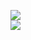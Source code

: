 [![](https://img.shields.io/badge/Made%20With-Github%20Spray-lightgrey.svg?style=for-the-badge&logo=github)](https://github.com/Annihil/github-spray#4722)  
[![](https://i.imgur.com/2DrTn0Z.gif)](https://github.com/Annihil/github-spray)